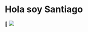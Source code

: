 <h1>Hola soy <a>Santiago</a> </h1> 👋

<img src="https://s3-alpha.figma.com/hub/file/5068497913/6467347d-eaa6-440e-8794-78bca57084a7-cover.png" >


<!--
**Santiago825/Santiago825** is a ✨ _special_ ✨ repository because its `README.md` (this file) appears on your GitHub profile.

Here are some ideas to get you started:

- 🔭 I’m currently working on ...
- 🌱 I’m currently learning ...
- 👯 I’m looking to collaborate on ...
- 🤔 I’m looking for help with ...
- 💬 Ask me about ...
- 📫 How to reach me: ...
- 😄 Pronouns: ...
- ⚡ Fun fact: ...
-->
